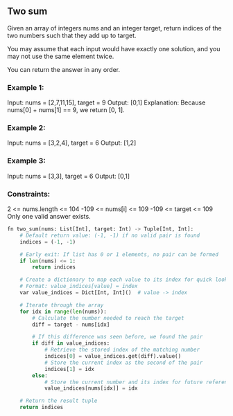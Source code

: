 ## Two sum

Given an array of integers nums and an integer target, return indices of the two numbers such that they add up to target.

You may assume that each input would have exactly one solution, and you may not use the same element twice.

You can return the answer in any order.

 

### Example 1:

Input: nums = [2,7,11,15], target = 9
Output: [0,1]
Explanation: Because nums[0] + nums[1] == 9, we return [0, 1].

### Example 2:

Input: nums = [3,2,4], target = 6
Output: [1,2]

### Example 3:

Input: nums = [3,3], target = 6
Output: [0,1]
 

### Constraints:

2 <= nums.length <= 104
-109 <= nums[i] <= 109
-109 <= target <= 109
Only one valid answer exists.
 
```python
fn two_sum(nums: List[Int], target: Int) -> Tuple[Int, Int]:
    # Default return value: (-1, -1) if no valid pair is found
    indices = (-1, -1)

    # Early exit: If list has 0 or 1 elements, no pair can be formed
    if len(nums) <= 1:
        return indices

    # Create a dictionary to map each value to its index for quick lookup
    # Format: value_indices[value] = index
    var value_indices = Dict[Int, Int]()  # value -> index

    # Iterate through the array
    for idx in range(len(nums)):
        # Calculate the number needed to reach the target
        diff = target - nums[idx]

        # If this difference was seen before, we found the pair
        if diff in value_indices:
            # Retrieve the stored index of the matching number
            indices[0] = value_indices.get(diff).value()
            # Store the current index as the second of the pair
            indices[1] = idx
        else:
            # Store the current number and its index for future reference
            value_indices[nums[idx]] = idx

    # Return the result tuple
    return indices
```

